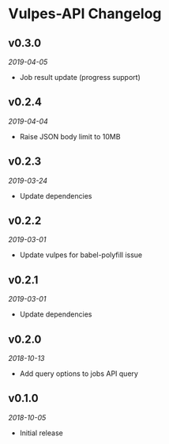 # Vulpes-API Changelog

## v0.3.0
_2019-04-05_

 * Job result update (progress support)

## v0.2.4
_2019-04-04_

 * Raise JSON body limit to 10MB

## v0.2.3
_2019-03-24_

 * Update dependencies

## v0.2.2
_2019-03-01_

 * Update vulpes for babel-polyfill issue

## v0.2.1
_2019-03-01_

 * Update dependencies

## v0.2.0
_2018-10-13_

 * Add query options to jobs API query

## v0.1.0
_2018-10-05_

 * Initial release
